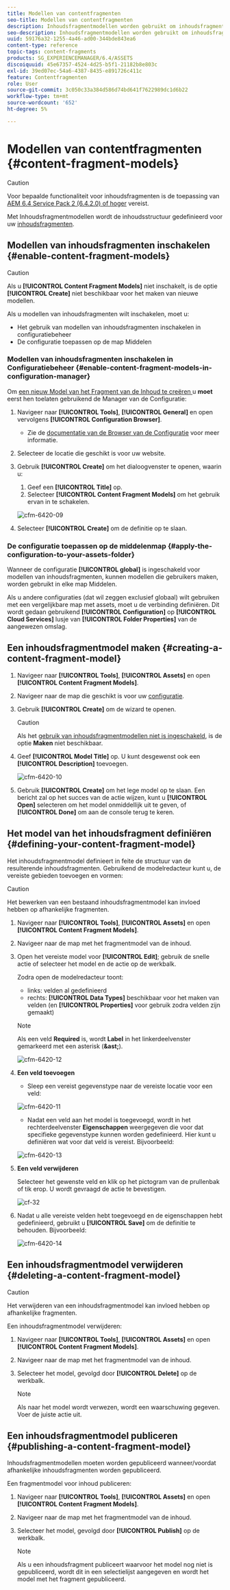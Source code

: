 ```yaml
---
title: Modellen van contentfragmenten
seo-title: Modellen van contentfragmenten
description: Inhoudsfragmentmodellen worden gebruikt om inhoudsfragmenten met gestructureerde inhoud te maken.
seo-description: Inhoudsfragmentmodellen worden gebruikt om inhoudsfragmenten met gestructureerde inhoud te maken.
uuid: 59176a32-1255-4a46-ad00-344bde843ea6
content-type: reference
topic-tags: content-fragments
products: SG_EXPERIENCEMANAGER/6.4/ASSETS
discoiquuid: 45e67357-4524-4d25-b5f1-21182b8e803c
exl-id: 39ed07ec-54a6-4387-8435-e891726c411c
feature: Contentfragmenten
role: User
source-git-commit: 3c050c33a384d586d74bd641f7622989dc1d6b22
workflow-type: tm+mt
source-wordcount: '652'
ht-degree: 5%

---
```


# Modellen van contentfragmenten {#content-fragment-models}

>[!CAUTION]
>
>Voor bepaalde functionaliteit voor inhoudsfragmenten is de toepassing van [AEM 6.4 Service Pack 2 (6.4.2.0) of hoger](../release-notes/sp-release-notes.md) vereist.

Met Inhoudsfragmentmodellen wordt de inhoudsstructuur gedefinieerd voor uw [inhoudsfragmenten](content-fragments.md).

## Modellen van inhoudsfragmenten inschakelen {#enable-content-fragment-models}

>[!CAUTION]
>
>Als u **[!UICONTROL Content Fragment Models]** niet inschakelt, is de optie **[!UICONTROL Create]** niet beschikbaar voor het maken van nieuwe modellen.

Als u modellen van inhoudsfragmenten wilt inschakelen, moet u:

* Het gebruik van modellen van inhoudsfragmenten inschakelen in configuratiebeheer
* De configuratie toepassen op de map Middelen

### Modellen van inhoudsfragmenten inschakelen in Configuratiebeheer {#enable-content-fragment-models-in-configuration-manager}

Om [een nieuw Model van het Fragment van de Inhoud te creëren ](#creating-a-content-fragment-model) u **moet** eerst hen toelaten gebruikend de Manager van de Configuratie:

1. Navigeer naar **[!UICONTROL Tools]**, **[!UICONTROL General]** en open vervolgens **[!UICONTROL Configuration Browser]**.
   * Zie de [documentatie van de Browser van de Configuratie](/help/sites-administering/configurations.md) voor meer informatie.
1. Selecteer de locatie die geschikt is voor uw website.
1. Gebruik **[!UICONTROL Create]** om het dialoogvenster te openen, waarin u:

   1. Geef een **[!UICONTROL Title]** op.
   1. Selecteer **[!UICONTROL Content Fragment Models]** om het gebruik ervan in te schakelen.

   ![cfm-6420-09](assets/cfm-6420-09.png)

1. Selecteer **[!UICONTROL Create]** om de definitie op te slaan.

### De configuratie toepassen op de middelenmap {#apply-the-configuration-to-your-assets-folder}

Wanneer de configuratie **[!UICONTROL global]** is ingeschakeld voor modellen van inhoudsfragmenten, kunnen modellen die gebruikers maken, worden gebruikt in elke map Middelen.

Als u andere configuraties (dat wil zeggen exclusief globaal) wilt gebruiken met een vergelijkbare map met assets, moet u de verbinding definiëren. Dit wordt gedaan gebruikend **[!UICONTROL Configuration]** op **[!UICONTROL Cloud Services]** lusje van **[!UICONTROL Folder Properties]** van de aangewezen omslag.

## Een inhoudsfragmentmodel maken {#creating-a-content-fragment-model}

1. Navigeer naar **[!UICONTROL Tools]**, **[!UICONTROL Assets]** en open **[!UICONTROL Content Fragment Models]**.
1. Navigeer naar de map die geschikt is voor uw [configuratie](#enable-content-fragment-models).
1. Gebruik **[!UICONTROL Create]** om de wizard te openen.

   >[!CAUTION]
   >
   >Als het [gebruik van inhoudsfragmentmodellen niet is ingeschakeld](#enable-content-fragment-models), is de optie **Maken** niet beschikbaar.

1. Geef **[!UICONTROL Model Title]** op. U kunt desgewenst ook een **[!UICONTROL Description]** toevoegen.

   ![cfm-6420-10](assets/cfm-6420-10.png)

1. Gebruik **[!UICONTROL Create]** om het lege model op te slaan. Een bericht zal op het succes van de actie wijzen, kunt u **[!UICONTROL Open]** selecteren om het model onmiddellijk uit te geven, of **[!UICONTROL Done]** om aan de console terug te keren.

## Het model van het inhoudsfragment definiëren {#defining-your-content-fragment-model}

Het inhoudsfragmentmodel definieert in feite de structuur van de resulterende inhoudsfragmenten. Gebruikend de modelredacteur kunt u, de vereiste gebieden toevoegen en vormen:

>[!CAUTION]
>
>Het bewerken van een bestaand inhoudsfragmentmodel kan invloed hebben op afhankelijke fragmenten.

1. Navigeer naar **[!UICONTROL Tools]**, **[!UICONTROL Assets]** en open **[!UICONTROL Content Fragment Models]**.

1. Navigeer naar de map met het fragmentmodel van de inhoud.
1. Open het vereiste model voor **[!UICONTROL Edit]**; gebruik de snelle actie of selecteer het model en de actie op de werkbalk.

   Zodra open de modelredacteur toont:

   * links: velden al gedefinieerd
   * rechts: **[!UICONTROL Data Types]** beschikbaar voor het maken van velden (en **[!UICONTROL Properties]** voor gebruik zodra velden zijn gemaakt)

   >[!NOTE]
   >
   >Als een veld **Required** is, wordt **Label** in het linkerdeelvenster gemarkeerd met een asterisk (**&amp;ast;**).

   ![cfm-6420-12](assets/cfm-6420-12.png)

1. **Een veld toevoegen**

   * Sleep een vereist gegevenstype naar de vereiste locatie voor een veld:

   ![cfm-6420-11](assets/cfm-6420-11.png)

   * Nadat een veld aan het model is toegevoegd, wordt in het rechterdeelvenster **Eigenschappen** weergegeven die voor dat specifieke gegevenstype kunnen worden gedefinieerd. Hier kunt u definiëren wat voor dat veld is vereist. Bijvoorbeeld:

   ![cfm-6420-13](assets/cfm-6420-13.png)

1. **Een veld verwijderen**

   Selecteer het gewenste veld en klik op het pictogram van de prullenbak of tik erop. U wordt gevraagd de actie te bevestigen.

   ![cf-32](assets/cf-32.png)

1. Nadat u alle vereiste velden hebt toegevoegd en de eigenschappen hebt gedefinieerd, gebruikt u **[!UICONTROL Save]** om de definitie te behouden. Bijvoorbeeld:

   ![cfm-6420-14](assets/cfm-6420-14.png)

## Een inhoudsfragmentmodel verwijderen {#deleting-a-content-fragment-model}

>[!CAUTION]
>
>Het verwijderen van een inhoudsfragmentmodel kan invloed hebben op afhankelijke fragmenten.

Een inhoudsfragmentmodel verwijderen:

1. Navigeer naar **[!UICONTROL Tools]**, **[!UICONTROL Assets]** en open **[!UICONTROL Content Fragment Models]**.

1. Navigeer naar de map met het fragmentmodel van de inhoud.
1. Selecteer het model, gevolgd door **[!UICONTROL Delete]** op de werkbalk.

   >[!NOTE]
   >
   >Als naar het model wordt verwezen, wordt een waarschuwing gegeven. Voer de juiste actie uit.

## Een inhoudsfragmentmodel publiceren {#publishing-a-content-fragment-model}

Inhoudsfragmentmodellen moeten worden gepubliceerd wanneer/voordat afhankelijke inhoudsfragmenten worden gepubliceerd.

Een fragmentmodel voor inhoud publiceren:

1. Navigeer naar **[!UICONTROL Tools]**, **[!UICONTROL Assets]** en open **[!UICONTROL Content Fragment Models]**.

1. Navigeer naar de map met het fragmentmodel van de inhoud.
1. Selecteer het model, gevolgd door **[!UICONTROL Publish]** op de werkbalk.

   >[!NOTE]
   >
   >Als u een inhoudsfragment publiceert waarvoor het model nog niet is gepubliceerd, wordt dit in een selectielijst aangegeven en wordt het model met het fragment gepubliceerd.
